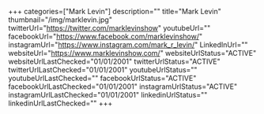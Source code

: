 +++
categories=["Mark Levin"]
description=""
title="Mark Levin"
thumbnail="/img/marklevin.jpg"
twitterUrl="https://twitter.com/marklevinshow"
youtubeUrl=""
facebookUrl="https://www.facebook.com/marklevinshow/"
instagramUrl="https://www.instagram.com/mark_r_levin/"
LinkedInUrl=""
websiteUrl="https://www.marklevinshow.com/"
websiteUrlStatus="ACTIVE"
websiteUrlLastChecked="01/01/2001"
twitterUrlStatus="ACTIVE"
twitterUrlLastChecked="01/01/2001"
youtubeUrlStatus=""
youtubeUrlLastChecked=""
facebookUrlStatus="ACTIVE"
facebookUrlLastChecked="01/01/2001"
instagramUrlStatus="ACTIVE"
instagramUrlLastChecked="01/01/2001"
linkedinUrlStatus=""
linkedinUrlLastChecked=""
+++
